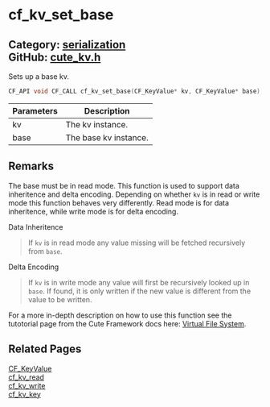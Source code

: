 [](../header.md ':include')

# cf_kv_set_base

Category: [serialization](/api_reference?id=serialization)  
GitHub: [cute_kv.h](https://github.com/RandyGaul/cute_framework/blob/master/include/cute_kv.h)  
---

Sets up a base kv.

```cpp
CF_API void CF_CALL cf_kv_set_base(CF_KeyValue* kv, CF_KeyValue* base);
```

Parameters | Description
--- | ---
kv | The kv instance.
base | The base kv instance.

## Remarks

The base must be in read mode. This function is used to support data inheritence and delta encoding.
Depending on whether `kv` is in read or write mode this function behaves very differently. Read mode
is for data inheritence, while write mode is for delta encoding.

Data Inheritence

> If `kv` is in read mode any value missing will be fetched recursively from `base`.

Delta Encoding

> If `kv` is in write mode any value will first be recursively looked up in `base`. If found, it
> is only written if the new value is different from the value to be written.

For a more in-depth description on how to use this function see the tutotorial page from the Cute
Framework docs here: [Virtual File System](https://randygaul.github.io/cute_framework/#/topics/virtual_file_system).

## Related Pages

[CF_KeyValue](/serialization/cf_keyvalue.md)  
[cf_kv_read](/serialization/cf_kv_read.md)  
[cf_kv_write](/serialization/cf_kv_write.md)  
[cf_kv_key](/serialization/cf_kv_key.md)  
